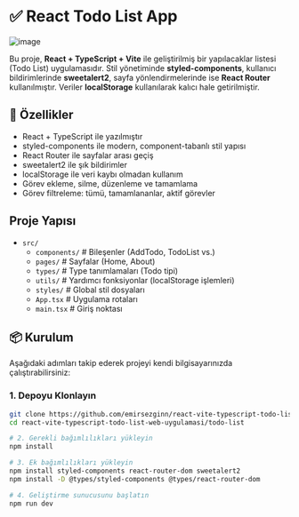 # ✅ React Todo List App


![image](https://github.com/user-attachments/assets/0d8b7858-975e-44e8-84cf-362b719b9ae7)



Bu proje, **React + TypeScript + Vite** ile geliştirilmiş bir yapılacaklar listesi (Todo List) uygulamasıdır. Stil yönetiminde **styled-components**, kullanıcı bildirimlerinde **sweetalert2**, sayfa yönlendirmelerinde ise **React Router** kullanılmıştır. Veriler **localStorage** kullanılarak kalıcı hale getirilmiştir.

## 🚀 Özellikler

- React + TypeScript ile yazılmıştır
- styled-components ile modern, component-tabanlı stil yapısı
- React Router ile sayfalar arası geçiş
- sweetalert2 ile şık bildirimler
- localStorage ile veri kaybı olmadan kullanım
- Görev ekleme, silme, düzenleme ve tamamlama
- Görev filtreleme: tümü, tamamlananlar, aktif görevler

## Proje Yapısı

- `src/`
  - `components/`       # Bileşenler (AddTodo, TodoList vs.)
  - `pages/`            # Sayfalar (Home, About)
  - `types/`            # Type tanımlamaları (Todo tipi)
  - `utils/`            # Yardımcı fonksiyonlar (localStorage işlemleri)
  - `styles/`           # Global stil dosyaları
  - `App.tsx`           # Uygulama rotaları
  - `main.tsx`          # Giriş noktası


## 📦 Kurulum

Aşağıdaki adımları takip ederek projeyi kendi bilgisayarınızda çalıştırabilirsiniz:

### 1. Depoyu Klonlayın

```bash
git clone https://github.com/emirsezginn/react-vite-typescript-todo-list-web-uygulamasi.git
cd react-vite-typescript-todo-list-web-uygulamasi/todo-list

# 2. Gerekli bağımlılıkları yükleyin
npm install

# 3. Ek bağımlılıkları yükleyin
npm install styled-components react-router-dom sweetalert2
npm install -D @types/styled-components @types/react-router-dom

# 4. Geliştirme sunucusunu başlatın
npm run dev
